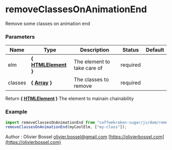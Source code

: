 # removeClassesOnAnimationEnd

Remove some classes on animation end

### Parameters

| Name    | Type                                                                                                 | Description                 | Status   | Default |
| ------- | ---------------------------------------------------------------------------------------------------- | --------------------------- | -------- | ------- |
| elm     | **{ [HTMLElement](https://developer.mozilla.org/fr/docs/Web/API/HTMLElement) }**                     | The element to take care of | required |
| classes | **{ [Array](https://developer.mozilla.org/fr/docs/Web/JavaScript/Reference/Objets_globaux/Array) }** | The classes to remove       | required |

Return **{ [HTMLElement](https://developer.mozilla.org/fr/docs/Web/API/HTMLElement) }** The element to mainain chainability

### Example

```js
import removeClassesOnAnimationEnd from "coffeekraken-sugar/js/dom/removeClassesOnAnimationEnd";
removeClassesOnAnimationEnd(myCoolElm, ["my-class"]);
```

Author : Olivier Bossel [olivier.bossel@gmail.com](mailto:olivier.bossel@gmail.com) [https://olivierbossel.com](https://olivierbossel.com)
